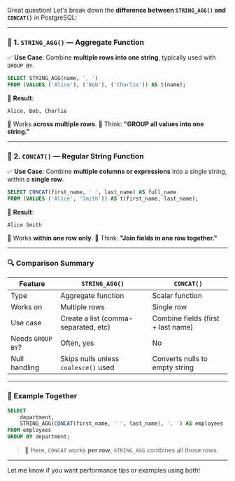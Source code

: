 Great question! Let's break down the **difference between `STRING_AGG()` and `CONCAT()`** in PostgreSQL:

---

### 🧩 1. `STRING_AGG()` — Aggregate Function

✅ **Use Case**: Combine **multiple rows into one string**, typically used with `GROUP BY`.

```sql
SELECT STRING_AGG(name, ', ')
FROM (VALUES ('Alice'), ('Bob'), ('Charlie')) AS t(name);
```

🧾 **Result**:

```
Alice, Bob, Charlie
```

🔁 Works **across multiple rows**.
🧠 Think: **"GROUP all values into one string."**

---

### 🧩 2. `CONCAT()` — Regular String Function

✅ **Use Case**: Combine **multiple columns or expressions** into a single string, within a **single row**.

```sql
SELECT CONCAT(first_name, ' ', last_name) AS full_name
FROM (VALUES ('Alice', 'Smith')) AS t(first_name, last_name);
```

🧾 **Result**:

```
Alice Smith
```

🔁 Works **within one row only**.
🧠 Think: **"Join fields in one row together."**

---

### 🔍 Comparison Summary

| Feature           | `STRING_AGG()`                       | `CONCAT()`                         |
| ----------------- | ------------------------------------ | ---------------------------------- |
| Type              | Aggregate function                   | Scalar function                    |
| Works on          | Multiple rows                        | Single row                         |
| Use case          | Create a list (comma-separated, etc) | Combine fields (first + last name) |
| Needs `GROUP BY`? | Often, yes                           | No                                 |
| Null handling     | Skips nulls unless `coalesce()` used | Converts nulls to empty string     |

---

### 🧪 Example Together

```sql
SELECT 
    department, 
    STRING_AGG(CONCAT(first_name, ' ', last_name), ', ') AS employees
FROM employees
GROUP BY department;
```

> 🧠 Here, `CONCAT` works **per row**, `STRING_AGG` combines all those rows.

---

Let me know if you want performance tips or examples using both!
